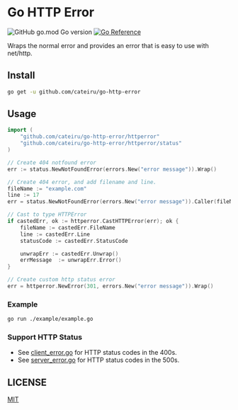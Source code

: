 # Go HTTP Error

![GitHub go.mod Go version](https://img.shields.io/github/go-mod/go-version/cateiru/go-http-error?style=flat-square) [![Go Reference](https://pkg.go.dev/badge/github.com/cateiru/go-http-error.svg)](https://pkg.go.dev/github.com/cateiru/go-http-error)

Wraps the normal error and provides an error that is easy to use with net/http.

## Install

```bash
go get -u github.com/cateiru/go-http-error
```

## Usage

```go
import (
    "github.com/cateiru/go-http-error/httperror"
    "github.com/cateiru/go-http-error/httperror/status"
)

// Create 404 notfound error
err := status.NewNotFoundError(errors.New("error message")).Wrap()

// Create 404 error, and add filename and line.
fileName := "example.com"
line := 17
err = status.NewNotFoundError(errors.New("error message")).Caller(fileName, line).Wrap()

// Cast to type HTTPError
if castedErr, ok := httperror.CastHTTPError(err); ok {
    fileName := castedErr.FileName
    line := castedErr.Line
    statusCode := castedErr.StatusCode

    unwrapErr := castedErr.Unwrap()
    errMessage  := unwrapErr.Error()
}

// Create custom http status error
err = httperror.NewError(301, errors.New("error message")).Wrap()

```

### Example

```bash
go run ./example/example.go
```

### Support HTTP Status

- See [client_error.go](./httperror/client_error.go) for HTTP status codes in the 400s.
- See [server_error.go](./httperror/server_error.go) for HTTP status codes in the 500s.

## LICENSE

[MIT](./LICENSE)

